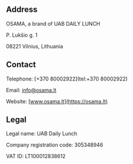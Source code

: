 ## Address

OSAMA, a brand of UAB DAILY LUNCH

P. Lukšio g. 1

08221 Vilnius, Lithuania

## Contact

Telephone: [+370 80002922](tel:+370 80002922)

Email: [info@osama.lt](mailto:info@osama.lt)

Website: [www.osama.lt](https://osama.lt)

## Legal

Legal name: UAB Daily Lunch

Company registration code: 305348946

VAT ID: LT100012838612
